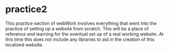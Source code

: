 # practice2

This practice section of webWork involves everything that went into the practice of setting up a website from scratch.
This will be a place of reference and learning for the eventual set up of a real working website.
At this time this does not include any libraries to aid in the creation of this localized website.
